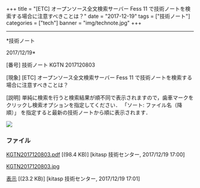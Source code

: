 ﻿+++
title = "[ETC] オープンソース全文検索サーバー Fess 11 で技術ノートを検索する場合に注意すべきことは？"
date = "2017-12-19"
tags = ["技術ノート"]
categories = ["tech"]
banner = "img/technote.jpg"
+++

-----------------------------------------------------------------------------------------------------------------------------

*技術ノート

2017/12/19*


[番号]
技術ノート KGTN 2017120803

[現象]
[ETC] オープンソース全文検索サーバー Fess 11
で技術ノートを検索する場合に注意すべきことは？

[説明]
単純に検索を行うと検索結果が順不同で表示されますので，歯車マークをクリックし検索オプションを指定してください．
「ソート: ファイル名（降順）」
を指定すると最新の技術ノートから順に表示されます．

![](http://techreport.kitasp.net/attachments/download/3902/KGTN2017120803.jpg)


### ファイル

 
 


[KGTN2017120803.pdf](http://techreport.kitasp.net/attachments/download/3901/KGTN2017120803.pdf)
 [(98.4 KB)] [kitasp 技術センター, 2017/12/19
17:00]

[KGTN2017120803.jpg](http://techreport.kitasp.net/attachments/download/3902/KGTN2017120803.jpg)

[表示](http://techreport.kitasp.net/attachments/3902/KGTN2017120803.jpg "表示")
 [(23.2 KB)] [kitasp 技術センター, 2017/12/19
17:01]


 


 

